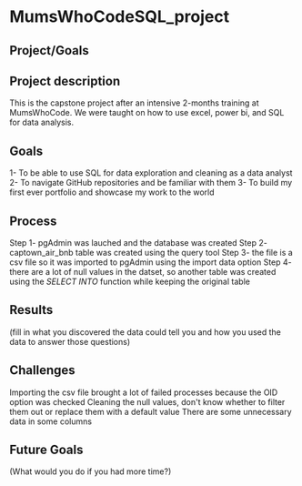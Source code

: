# MumsWhoCodeSQL_project

## Project/Goals
## Project description
This is the capstone project after an intensive 2-months training at MumsWhoCode.
We were taught on how to use excel, power bi, and SQL for data analysis.
## Goals
1- To be able to use SQL for data exploration and cleaning as a data analyst
2- To navigate GitHub repositories and be familiar with them
3- To build my first ever portfolio and showcase my work to the world
## Process

Step 1- pgAdmin was lauched and the database was created
Step 2- captown_air_bnb table was created using the query tool
Step 3- the file is a csv file so it was imported to pgAdmin using the import data option
Step 4- there are a lot of null values in the datset, so another table was created using the *SELECT INTO* function while keeping the original table

## Results
(fill in what you discovered the data could tell you  and how you used the data to answer those questions)

## Challenges

Importing the csv file brought a lot of failed processes because the OID option was checked
Cleaning the null values, don't know whether to filter them out or replace them with a default value
There are some unnecessary data in some columns

## Future Goals

(What would you do if you had more time?)
